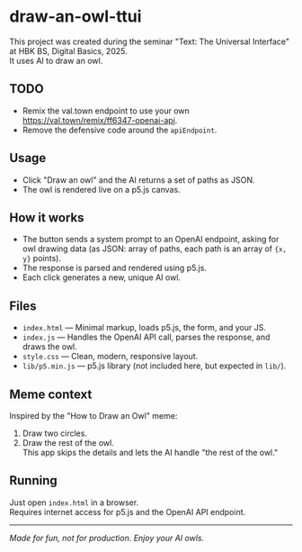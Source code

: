 # draw-an-owl-ttui

This project was created during the seminar "Text: The Universal Interface" at HBK BS, Digital Basics, 2025.  
It uses AI to draw an owl.


## TODO

- Remix the val.town endpoint to use your own https://val.town/remix/ff6347-openai-api.
- Remove the defensive code around the `apiEndpoint`.

## Usage

- Click "Draw an owl" and the AI returns a set of paths as JSON.
- The owl is rendered live on a p5.js canvas.

## How it works

- The button sends a system prompt to an OpenAI endpoint, asking for owl drawing data (as JSON: array of paths, each path is an array of `{x, y}` points).
- The response is parsed and rendered using p5.js.
- Each click generates a new, unique AI owl.

## Files

- `index.html` — Minimal markup, loads p5.js, the form, and your JS.
- `index.js` — Handles the OpenAI API call, parses the response, and draws the owl.
- `style.css` — Clean, modern, responsive layout.
- `lib/p5.min.js` — p5.js library (not included here, but expected in `lib/`).

## Meme context

Inspired by the "How to Draw an Owl" meme:  
1. Draw two circles.  
2. Draw the rest of the owl.  
This app skips the details and lets the AI handle "the rest of the owl."

## Running

Just open `index.html` in a browser.  
Requires internet access for p5.js and the OpenAI API endpoint.

---

*Made for fun, not for production. Enjoy your AI owls.*

